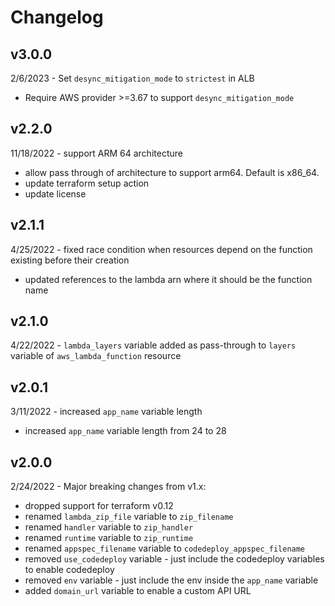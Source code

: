 # Changelog

## v3.0.0
2/6/2023 - Set `desync_mitigation_mode` to `strictest` in ALB
- Require AWS provider >=3.67 to support `desync_mitigation_mode`

## v2.2.0
11/18/2022 - support ARM 64 architecture
- allow pass through of architecture to support arm64. Default is x86_64.
- update terraform setup action
- update license

## v2.1.1
4/25/2022 - fixed race condition when resources depend on the function existing before their creation
- updated references to the lambda arn where it should be the function name

## v2.1.0
4/22/2022 - `lambda_layers` variable added as pass-through to `layers` variable of `aws_lambda_function` resource

## v2.0.1
3/11/2022 - increased `app_name` variable length
- increased `app_name` variable length from 24 to 28

## v2.0.0
2/24/2022 - Major breaking changes from v1.x:
- dropped support for terraform v0.12
- renamed `lambda_zip_file` variable to `zip_filename`
- renamed `handler` variable to `zip_handler`
- renamed `runtime` variable to `zip_runtime`
- renamed `appspec_filename` variable to `codedeploy_appspec_filename`
- removed `use_codedeploy` variable - just include the codedeploy variables to enable codedeploy
- removed `env` variable - just include the env inside the `app_name` variable 
- added `domain_url` variable to enable a custom API URL
